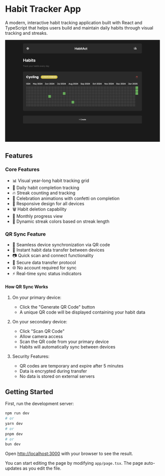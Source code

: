 # Habit Tracker App

A modern, interactive habit tracking application built with React and TypeScript that helps users build and maintain daily habits through visual tracking and streaks.

![Habit Tracker Screenshot](./public/ss-view.png)

## Features


### Core Features
- 📊 Visual year-long habit tracking grid
- 🎯 Daily habit completion tracking
- 🔥 Streak counting and tracking
- 🎉 Celebration animations with confetti on completion
- 📱 Responsive design for all devices
- 🗑️ Habit deletion capability
- 📅 Monthly progress view
- 🎨 Dynamic streak colors based on streak length

### QR Sync Feature
- 📱 Seamless device synchronization via QR code
- 🔄 Instant habit data transfer between devices
- 📷 Quick scan and connect functionality
- 🔐 Secure data transfer protocol
- 🌐 No account required for sync
- ⚡ Real-time sync status indicators

#### How QR Sync Works
1. On your primary device:
   - Click the "Generate QR Code" button
   - A unique QR code will be displayed containing your habit data

2. On your secondary device:
   - Click "Scan QR Code"
   - Allow camera access
   - Scan the QR code from your primary device
   - Habits will automatically sync between devices

3. Security Features:
   - QR codes are temporary and expire after 5 minutes
   - Data is encrypted during transfer
   - No data is stored on external servers

## Getting Started

First, run the development server:

```bash
npm run dev
# or
yarn dev
# or
pnpm dev
# or
bun dev
```

Open [http://localhost:3000](http://localhost:3000) with your browser to see the result.

You can start editing the page by modifying `app/page.tsx`. The page auto-updates as you edit the file.
